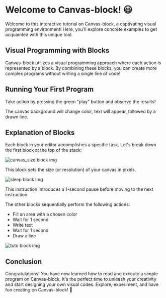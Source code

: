 # Welcome to Canvas-block! 😃

Welcome to this interactive tutorial on Canvas-block, a captivating visual programming environment! Here, you'll explore concrete examples to get acquainted with this unique tool.

## Visual Programming with Blocks

Canvas-block utilizes a visual programming approach where each action is represented by a block. By combining these blocks, you can create more complex programs without writing a single line of code!

## Running Your First Program

Take action by pressing the green "play" button and observe the results!

The canvas background will change color, text will appear, followed by a drawn line.

## Explanation of Blocks

Each block in your editor accomplishes a specific task. Let's break down the first block at the top of the stack:

![canvas_size block img](blocks/canvas_size.png)

This block sets the size (or resolution) of your canvas in pixels.

![sleep block img](blocks/sleep.png)

This instruction introduces a 1-second pause before moving to the next instruction.

The other blocks sequentially perform the following actions:
- Fill an area with a chosen color
- Wait for 1 second
- Write text
- Wait for 1 second
- Draw a line

![tuto block img](blocks/tuto_blocks.png)

## Conclusion

Congratulations! You have now learned how to read and execute a simple program on Canvas-block. It's the perfect time to unleash your creativity and start designing your own visual codes. Explore, experiment, and have fun creating on Canvas-block! 🚀